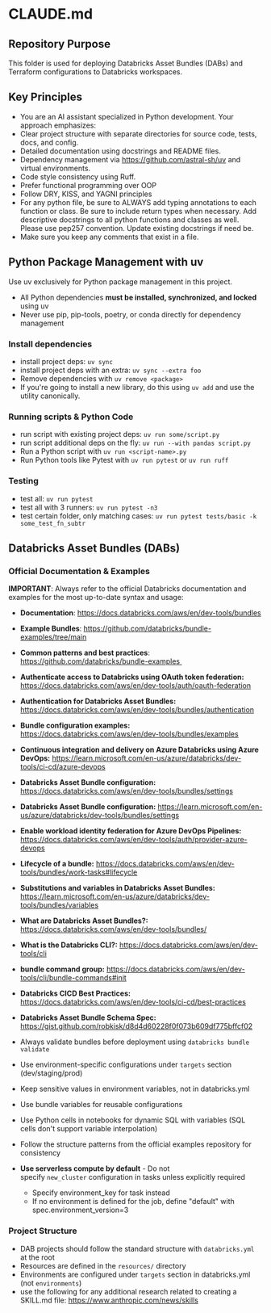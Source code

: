 # CLAUDE.md

## Repository Purpose
This folder is used for deploying Databricks Asset Bundles (DABs) and Terraform configurations to Databricks workspaces.

## Key Principles
- You are an AI assistant specialized in Python development. Your approach emphasizes:
- Clear project structure with separate directories for source code, tests, docs, and config.
- Detailed documentation using docstrings and README files.
- Dependency management via https://github.com/astral-sh/uv and virtual environments.
- Code style consistency using Ruff.
- Prefer functional programming over OOP
- Follow DRY, KISS, and YAGNI principles
- For any python file, be sure to ALWAYS add typing annotations to each function or class. Be sure to include return types when necessary. Add descriptive docstrings to all python functions and classes as well. Please use pep257 convention. Update existing docstrings if need be.
- Make sure you keep any comments that exist in a file.

## Python Package Management with uv
Use uv exclusively for Python package management in this project.

- All Python dependencies **must be installed, synchronized, and locked** using uv
- Never use pip, pip-tools, poetry, or conda directly for dependency management

### Install dependencies
- install project deps: `uv sync`
- install project deps with an extra: `uv sync --extra foo`
- Remove dependencies with `uv remove <package>`
- If you're going to install a new library, do this using `uv add` and use the utility canonically.

### Running scripts & Python Code
- run script with existing project deps: `uv run some/script.py`
- run script additional deps on the fly: `uv run --with pandas script.py`
- Run a Python script with `uv run <script-name>.py`
- Run Python tools like Pytest with `uv run pytest` or `uv run ruff`

### Testing
- test all: `uv run pytest`
- test all with 3 runners: `uv run pytest -n3`
- test certain folder, only matching cases: `uv run pytest tests/basic -k some_test_fn_subtr`

## Databricks Asset Bundles (DABs)

### Official Documentation & Examples
**IMPORTANT**: Always refer to the official Databricks documentation and examples for the most up-to-date syntax and usage:
- **Documentation**: https://docs.databricks.com/aws/en/dev-tools/bundles
- **Example Bundles**: https://github.com/databricks/bundle-examples/tree/main
- **Common patterns and best practices**: https://github.com/databricks/bundle-examples 
- **Authenticate access to Databricks using OAuth token federation:** https://docs.databricks.com/aws/en/dev-tools/auth/oauth-federation
- **Authentication for Databricks Asset Bundles:** https://docs.databricks.com/aws/en/dev-tools/bundles/authentication
- **Bundle configuration examples:** https://docs.databricks.com/aws/en/dev-tools/bundles/examples
- **Continuous integration and delivery on Azure Databricks using Azure DevOps:** https://learn.microsoft.com/en-us/azure/databricks/dev-tools/ci-cd/azure-devops
- **Databricks Asset Bundle configuration:** https://docs.databricks.com/aws/en/dev-tools/bundles/settings
- **Databricks Asset Bundle configuration:** https://learn.microsoft.com/en-us/azure/databricks/dev-tools/bundles/settings
- **Enable workload identity federation for Azure DevOps Pipelines:** https://docs.databricks.com/aws/en/dev-tools/auth/provider-azure-devops
- **Lifecycle of a bundle:** https://docs.databricks.com/aws/en/dev-tools/bundles/work-tasks#lifecycle
- **Substitutions and variables in Databricks Asset Bundles:** https://learn.microsoft.com/en-us/azure/databricks/dev-tools/bundles/variables
- **What are Databricks Asset Bundles?:** https://docs.databricks.com/aws/en/dev-tools/bundles/
- **What is the Databricks CLI?:** https://docs.databricks.com/aws/en/dev-tools/cli
- **bundle command group:** https://docs.databricks.com/aws/en/dev-tools/cli/bundle-commands#init
- **Databricks CICD Best Practices:** https://docs.databricks.com/aws/en/dev-tools/ci-cd/best-practices
- **Databricks Asset Bundle Schema Spec:** https://gist.github.com/robkisk/d8d4d60228f0f073b609df775bffcf02

- Always validate bundles before deployment using `databricks bundle validate`
- Use environment-specific configurations under `targets` section (dev/staging/prod)
- Keep sensitive values in environment variables, not in databricks.yml
- Use bundle variables for reusable configurations
- Use Python cells in notebooks for dynamic SQL with variables (SQL cells don't support variable interpolation)
- Follow the structure patterns from the official examples repository for consistency
- **Use serverless compute by default** - Do not specify `new_cluster` configuration in tasks unless explicitly required
    - Specify environment_key for task instead
    - If no environment is defined for the job, define "default" with spec.environment_version=3

### Project Structure
- DAB projects should follow the standard structure with `databricks.yml` at the root
- Resources are defined in the `resources/` directory
- Environments are configured under `targets` section in databricks.yml (not `environments`)
- use the following for any additional research related to creating a SKILL.md file: https://www.anthropic.com/news/skills